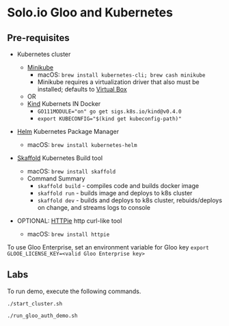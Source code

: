 # Solo.io Gloo and Kubernetes

## Pre-requisites

* Kubernetes cluster
  * [Minikube](https://github.com/kubernetes/minikube)
    * macOS: `brew install kubernetes-cli; brew cash minikube`
    * Minikube requires a virtualization driver that also must be installed; defaults to [Virtual Box](https://www.virtualbox.org/wiki/Downloads)
  * OR
  * [Kind](https://kind.sigs.k8s.io/) Kubernets IN Docker
    * `GO111MODULE="on" go get sigs.k8s.io/kind@v0.4.0`
    * `export KUBECONFIG="$(kind get kubeconfig-path)"`

* [Helm](https://github.com/helm/helm) Kubernetes Package Manager
  * macOS: `brew install kubernetes-helm`
* [Skaffold](https://github.com/GoogleContainerTools/skaffold) Kubernetes Build tool
  * macOS: `brew install skaffold`
  * Command Summary
    * `skaffold build` - compiles code and builds docker image
    * `skaffold run` - builds image and deploys to k8s cluster
    * `skaffold dev` - builds and deploys to k8s cluster, rebuids/deploys on change, and streams logs to console
* OPTIONAL: [HTTPie](https://httpie.org/) http curl-like tool
  * macOS: `brew install httpie`

To use Gloo Enterprise, set an environment variable for Gloo key
`export GLOOE_LICENSE_KEY=<valid Gloo Enterprise key>`

## Labs

To run demo, execute the following commands.

```shell
./start_cluster.sh

./run_gloo_auth_demo.sh
```
